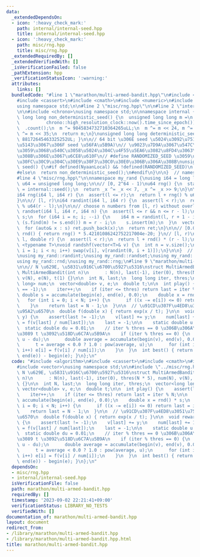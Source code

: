 ```yaml
---
data:
  _extendedDependsOn:
  - icon: ':heavy_check_mark:'
    path: internal/internal-seed.hpp
    title: internal/internal-seed.hpp
  - icon: ':heavy_check_mark:'
    path: misc/rng.hpp
    title: misc/rng.hpp
  _extendedRequiredBy: []
  _extendedVerifiedWith: []
  _isVerificationFailed: false
  _pathExtension: hpp
  _verificationStatusIcon: ':warning:'
  attributes:
    links: []
  bundledCode: "#line 1 \"marathon/multi-armed-bandit.hpp\"\n#include <algorithm>\n\
    #include <cassert>\n#include <cmath>\n#include <numeric>\n#include <vector>\n\
    using namespace std;\n\n#line 2 \"misc/rng.hpp\"\n\n#line 2 \"internal/internal-seed.hpp\"\
    \n\n#include <chrono>\nusing namespace std;\n\nnamespace internal {\nunsigned\
    \ long long non_deterministic_seed() {\n  unsigned long long m =\n      chrono::duration_cast<chrono::nanoseconds>(\n\
    \          chrono::high_resolution_clock::now().time_since_epoch())\n        \
    \  .count();\n  m ^= 9845834732710364265uLL;\n  m ^= m << 24, m ^= m >> 31, m\
    \ ^= m << 35;\n  return m;\n}\nunsigned long long deterministic_seed() { return\
    \ 88172645463325252UL; }\n\n// 64 bit \u306E seed \u5024\u3092\u751F\u6210 (\u624B\
    \u5143\u3067\u306F seed \u56FA\u5B9A)\n// \u9023\u7D9A\u3067\u547C\u3073\u51FA\
    \u3059\u3068\u540C\u3058\u5024\u304C\u4F55\u5EA6\u3082\u8FD4\u3063\u3066\u304F\
    \u308B\u306E\u3067\u6CE8\u610F\n// #define RANDOMIZED_SEED \u3059\u308B\u3068\u30B7\
    \u30FC\u30C9\u304C\u30E9\u30F3\u30C0\u30E0\u306B\u306A\u308B\nunsigned long long\
    \ seed() {\n#if defined(NyaanLocal) && !defined(RANDOMIZED_SEED)\n  return deterministic_seed();\n\
    #else\n  return non_deterministic_seed();\n#endif\n}\n\n}  // namespace internal\n\
    #line 4 \"misc/rng.hpp\"\n\nnamespace my_rand {\nusing i64 = long long;\nusing\
    \ u64 = unsigned long long;\n\n// [0, 2^64 - 1)\nu64 rng() {\n  static u64 _x\
    \ = internal::seed();\n  return _x ^= _x << 7, _x ^= _x >> 9;\n}\n\n// [l, r]\n\
    i64 rng(i64 l, i64 r) {\n  assert(l <= r);\n  return l + rng() % u64(r - l + 1);\n\
    }\n\n// [l, r)\ni64 randint(i64 l, i64 r) {\n  assert(l < r);\n  return l + rng()\
    \ % u64(r - l);\n}\n\n// choose n numbers from [l, r) without overlapping\nvector<i64>\
    \ randset(i64 l, i64 r, i64 n) {\n  assert(l <= r && n <= r - l);\n  unordered_set<i64>\
    \ s;\n  for (i64 i = n; i; --i) {\n    i64 m = randint(l, r + 1 - i);\n    if\
    \ (s.find(m) != s.end()) m = r - i;\n    s.insert(m);\n  }\n  vector<i64> ret;\n\
    \  for (auto& x : s) ret.push_back(x);\n  return ret;\n}\n\n// [0.0, 1.0)\ndouble\
    \ rnd() { return rng() * 5.42101086242752217004e-20; }\n// [l, r)\ndouble rnd(double\
    \ l, double r) {\n  assert(l < r);\n  return l + rnd() * (r - l);\n}\n\ntemplate\
    \ <typename T>\nvoid randshf(vector<T>& v) {\n  int n = v.size();\n  for (int\
    \ i = 1; i < n; i++) swap(v[i], v[randint(0, i + 1)]);\n}\n\n}  // namespace my_rand\n\
    \nusing my_rand::randint;\nusing my_rand::randset;\nusing my_rand::randshf;\n\
    using my_rand::rnd;\nusing my_rand::rng;\n#line 9 \"marathon/multi-armed-bandit.hpp\"\
    \n\n// N \u629E, \u5831\u916C\u6700\u5927\u5316\nstruct MultiArmedBandit {\n \
    \ MultiArmedBandit(int n)\n      : N(n), last(-1), iter(0), thres(N * 5), num(N),\
    \ v(N), e(N), t(1) {}\n\n  int N, last;\n  long long iter, thres;\n  vector<long\
    \ long> num;\n  vector<double> v, e;\n  double t;\n\n  int play() {\n    assert(last\
    \ == -1);\n    iter++;\n    if (iter <= thres) return last = iter % N;\n\n   \
    \ double s = accumulate(begin(e), end(e), 0.0);\n    double x = rnd() * s;\n \
    \   for (int i = 0; i < N; i++) {\n      if ((x -= e[i]) <= 0) return last = i;\n\
    \    }\n    return last = N - 1;\n  }\n\n  // \u91CD\u307F\u4ED8\u3051\u7528\u306E\
    \u95A2\u6570\n  double f(double x) { return exp(x / t); }\n\n  void reward(double\
    \ y) {\n    assert(last != -1);\n    v[last] += y;\n    num[last] += 1;\n    e[last]\
    \ = f(v[last] / num[last]);\n    last = -1;\n\n    static double u = 1.0;\n  \
    \  static double du = 0.01;\n    // iter % thres == 0 \u306B\u306A\u3063\u305F\
    \u3089 t \u3092\u518D\u6C7A\u5B9A\n    if (iter % thres == 0) {\n      u = max(0.7,\
    \ u - du);\n      double average = accumulate(begin(v), end(v), 0.0) / thres;\n\
    \      t = average < 0.0 ? 1.0 : pow(average, u);\n      for (int i = 0; i < N;\
    \ i++) e[i] = f(v[i] / num[i]);\n    }\n  }\n  int best() { return max_element(begin(e),\
    \ end(e)) - begin(e); }\n};\n"
  code: "#include <algorithm>\n#include <cassert>\n#include <cmath>\n#include <numeric>\n\
    #include <vector>\nusing namespace std;\n\n#include \"../misc/rng.hpp\"\n\n//\
    \ N \u629E, \u5831\u916C\u6700\u5927\u5316\nstruct MultiArmedBandit {\n  MultiArmedBandit(int\
    \ n)\n      : N(n), last(-1), iter(0), thres(N * 5), num(N), v(N), e(N), t(1)\
    \ {}\n\n  int N, last;\n  long long iter, thres;\n  vector<long long> num;\n \
    \ vector<double> v, e;\n  double t;\n\n  int play() {\n    assert(last == -1);\n\
    \    iter++;\n    if (iter <= thres) return last = iter % N;\n\n    double s =\
    \ accumulate(begin(e), end(e), 0.0);\n    double x = rnd() * s;\n    for (int\
    \ i = 0; i < N; i++) {\n      if ((x -= e[i]) <= 0) return last = i;\n    }\n\
    \    return last = N - 1;\n  }\n\n  // \u91CD\u307F\u4ED8\u3051\u7528\u306E\u95A2\
    \u6570\n  double f(double x) { return exp(x / t); }\n\n  void reward(double y)\
    \ {\n    assert(last != -1);\n    v[last] += y;\n    num[last] += 1;\n    e[last]\
    \ = f(v[last] / num[last]);\n    last = -1;\n\n    static double u = 1.0;\n  \
    \  static double du = 0.01;\n    // iter % thres == 0 \u306B\u306A\u3063\u305F\
    \u3089 t \u3092\u518D\u6C7A\u5B9A\n    if (iter % thres == 0) {\n      u = max(0.7,\
    \ u - du);\n      double average = accumulate(begin(v), end(v), 0.0) / thres;\n\
    \      t = average < 0.0 ? 1.0 : pow(average, u);\n      for (int i = 0; i < N;\
    \ i++) e[i] = f(v[i] / num[i]);\n    }\n  }\n  int best() { return max_element(begin(e),\
    \ end(e)) - begin(e); }\n};\n"
  dependsOn:
  - misc/rng.hpp
  - internal/internal-seed.hpp
  isVerificationFile: false
  path: marathon/multi-armed-bandit.hpp
  requiredBy: []
  timestamp: '2023-09-02 22:21:41+09:00'
  verificationStatus: LIBRARY_NO_TESTS
  verifiedWith: []
documentation_of: marathon/multi-armed-bandit.hpp
layout: document
redirect_from:
- /library/marathon/multi-armed-bandit.hpp
- /library/marathon/multi-armed-bandit.hpp.html
title: marathon/multi-armed-bandit.hpp
---
```

